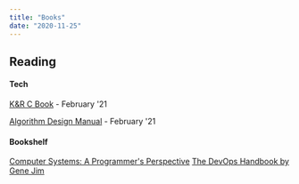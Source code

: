 ```yaml
---
title: "Books"
date: "2020-11-25"
---
```


## Reading

#### Tech

[K&R C Book](https://www.amazon.com/Programming-Language-2nd-Brian-Kernighan/dp/0131103628) - February '21

[Algorithm Design Manual](https://www3.cs.stonybrook.edu/~skiena/373/videos/) - February '21

#### Bookshelf

[Computer Systems: A Programmer's Perspective](http://csapp.cs.cmu.edu/3e/home.html)
[The DevOps Handbook by Gene Jim](https://www.amazon.com/DevOps-Handbook-World-Class-Reliability-Organizations/dp/1942788002)
